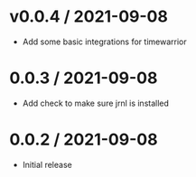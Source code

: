 
v0.0.4 / 2021-09-08
==================

  * Add some basic integrations for timewarrior

0.0.3 / 2021-09-08
==================

  * Add check to make sure jrnl is installed

0.0.2 / 2021-09-08
==================

  * Initial release

